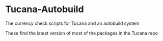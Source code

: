# Tucana-Autobuild

The currency check scripts for Tucana and an autobuild system

These find the latest version of most of the packages in the Tucana repo

